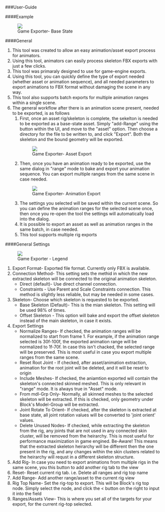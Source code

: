###User-Guide

####Example
<figure>
  <img src="../userGuidesImages/gameExporter/GEInitState.png"/>
  <figcaption>Game Exporter- Base State</figcaption>
</figure>

####General
<ol>
<li>This tool was created to allow an easy animation/asset export process for animators.</li>
<li>Using this tool, animators can easily process skeleton FBX exports with just a few clicks.</li>
<li>This tool was primaraly designed to use for game-engine exports.</li>
<li>Using this tool, you can quickly define the type of export needed (whether asset or animation sequence), and all needed parameters to export animations to FBX format without damaging the scene in any way.</li>
<li>This tool also supports batch exports for multiple animation ranges within a single scene.</li>
<li>The general workflow after there is an animation scene present, needed to be exported, is as follows
  <ol>
    <li>First, once an asset rig/skeleton is complete, the sekelton is needed to be exported as a base-state asset. Simply "add-Range" using the button within the UI, and move to the "asset" option. Then choose a directory for the file to be written to, and click "Export". Both the skeleton and the bound geometry will be exported.
      <figure>
        <img src="../userGuidesImages/gameExporter/GEAssetExportState.png"/>
        <figcaption>Game Exporter- Asset Export</figcaption>
      </figure>
    </li>
    <li>Then, once you have an animation ready to be exported, use the same dialog in "range" mode to bake and export your animation sequence. You can export multiple ranges from the same scene in case needed.
      <figure>
        <img src="../userGuidesImages/gameExporter/GEAnimExportState.png"/>
        <figcaption>Game Exporter- Animation Export</figcaption>
      </figure>
    </li>
    <li>The settings you selected will be saved within the current scene. So you can define the animation ranges for the selected scene once, then once you re-open the tool the settings will automatically load into the dialog.</li>
    <li>It is possible to export an asset as well as animation ranges in the same batch, in case needed.</li>
    <li>This tool supports multiple rig exports
  </ol>
  </li>
</ol>

####General Settings
<figure>
  <img src="../userGuidesImages/gameExporter/GELegend.png"/>
  <figcaption>Game Exporter - Legend</figcaption>
</figure>

<ol>
  <li>Export Format- Exported file format. Currently only FBX is available.</li>
  <li>Connection Method- This setting sets the methid in which the new extracted skeleton will be connected to the original animation skeleton.
    <ul>
      <li>Direct (default)- Use direct channel connection.</li>
      <li>Constraints - Use Parent and Scale Constraints connection. This method is slightly less reliable, but may be needed in some cases.</li>
    </ul>
  </li>
  <li>Skeleton- Choose which skeleton is requested to be exported.
    <ul>
      <li>Base Skeleton (Default)- This is the mian skeleton. This setting will be used 98% of times.</li>
      <li>Offset Skeleton - This option will bake and export the offset skeleton instead of the main skeleton, in case it exists.</li>
    </ul>
  </li>
  <li>Export Settings
    <ul>
      <li>Normalize Ranges- If checked, the animation ranges will be normalized to start from frame 1. For example, if the animation range selected is 30f-100f, the exported animation range will be normalized to 1f-70f. In case this isn't chacked, the selected range will be preserved. This is most useful in case you export multiple ranges from the same scene.</li>
      <li>Reset Root Joint - If checked, after asset/animation extraction, animation for the root joint will be deleted, and it will be reset to origin
      <li>Include Meshes- If checked, the aniamtion exported will contain the skeleton's connected skinned meshed. This is only relevant in "range" mode. It is always true in "Asset" mode.</li>
      <li>From mdl-Grp Only- Normally, all skinned meshes to the selected skeleton will be extracted. If this is checked, only geometry under Block's Model-Group will be extracted. 
      <li>Joint Rotate To Orient- If checked, after the skeleton is extracted at base state, all joint rotation values will be converted to 'joint orient' values.</li>
      <li>Delete Unused Nodes- If checked, while extracting the skeleton from the rig, any joints that are not used in any connected skin cluster, will be removed from the heirarchy. This is most useful for performance maximization in game engined. Be-Aware! This means that the extracted skeleton heirarchy will be different then the one present in the rig, and any changes within the skin clusters related to the heirarchy will requst in a different skeleton structure.</li>
    </ul>
  </li>
  <li>Add Rig- In case you need to export animations from multiple rigs in the same scene, you this button to add another rig tab to the view</li>
  <li>Reset- Reset current rig tab. i.e. Delete all ranges and rig top name</li>
  <li>Add Range- Add another range/asset to the current rig view</li>
  <li>Rig Top Name- Set the rig-top to export. This will be Block's rig top node. Simply select the node, and click the < button on the right to input it into the field</li>
  <li>Ranges/Assets View- This is where you set all of the targets for your export, for the current rig-top selected.</li>
</ol>